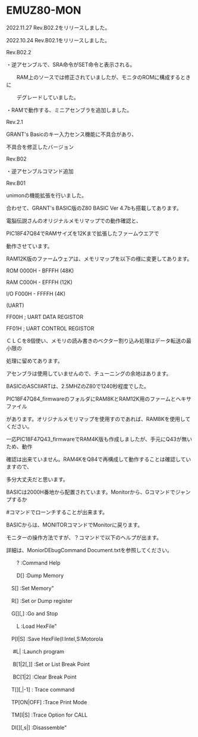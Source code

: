 # EMUZ80-MON

2022.11.27 Rev.B02.2をリリースしました。

2022.10.24 Rev.B02.1をリリースしました。

Rev.B02.2

・逆アセンブルで、SRA命令がSET命令と表示される。

　　RAM上のソースでは修正されていましたが、モニタのROMに構成するときに
  
　　デグレードしていました。

・RAMで動作する、ミニアセンブラを追加しました。

Rev.2.1

GRANT's Basicのキー入力センス機能に不具合があり、

不具合を修正したバージョン

Rev.B02

・逆アセンブルコマンド追加

Rev.B01

unimonの機能拡張を行いました。

合わせて、GRANT's BASIC版のZ80 BASIC Ver 4.7bも搭載してあります。

電脳伝説さんのオリジナルメモリマップでの動作確認と、

PIC18F47Q84でRAMサイズを12Kまで拡張したファームウエアで

動作させています。

RAM12K版のファームウェアは、メモリマップを以下の様に変更してあります。

ROM 0000H - BFFFH (48K)

RAM C000H - EFFFH (12K)

I/O F000H - FFFFH (4K)

(UART)

FF00H	; UART DATA REGISTOR

FF01H	; UART CONTROL REGISTOR

ＣＬＣを8個使い、メモリの読み書きのベクター割り込み処理はデータ転送の最小限の

処理に留めてあります。

アセンブラは使用していませんので、チューニングの余地はあります。

BASICのASCIIARTは、2.5MHZのZ80で1240秒程度でした。


PIC18F47Q84_firmwareのフォルダにRAM8KとRAM12K用のファームとヘキサファイル

があります。オリジナルメモリマップを使用すのであれば、RAM8Kを使用してください。

一応PIC18F47Q43_firmwareでRAM4K版も作成しましたが、手元にQ43が無いため、動作

確認は出来ていません。RAM4KをQ84で再構成して動作することは確認していますので、

多分大丈夫だと思います。

BASICは2000H番地から配置されています。Monitorから、Gコマンドでジャンプするか

#コマンドでローンチすることが出来ます。

BASICからは、MONITORコマンドでMonitorに戻ります。

モニターの操作方法ですが、？コマンドで以下のヘルプが出ます。

詳細は、MoniorDEbugCommand Document.txtを参照してください。

　　? :Command Help

　　D[<adr>] :Dump Memory

  　S[<adr>] :Set Memory"

  　R[<reg>] :Set or Dump register

  　G[<adr>][,<stop adr>] :Go and Stop
  
　　L :Load HexFile"

  　P[I|S] :Save HexFile(I:Intel,S:Motorola

　  #L|<num> :Launch program

　  B[1|2[,<adr>]] :Set or List Break Point

 　 BC[1|2] :Clear Break Point

  　T[<adr>][,<steps>|-1] : Trace command

  　TP[ON|OFF] :Trace Print Mode

  　TM[I|S] :Trace Option for CALL

  　DI[<adr>][,s<steps>|<adr>] :Disassemble"

